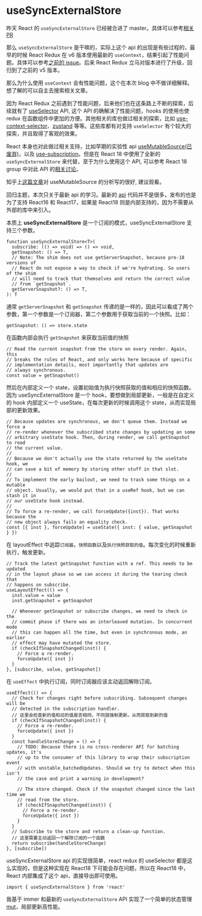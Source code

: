 # useSyncExternalStore

昨天 React 的 `useSyncExternalStore` 已经被合进了 master。具体可以参考[相关 PR](https://github.com/facebook/react/pull/22211)

那么 `useSyncExternalStore` 是干嘛的，实际上这个 api 的出现是有些过程的，最早的时候 React Redux 在 v6 版本使用最新的 `useContext`，结果引起了性能问题。具体可以参考[之前的 issue](https://github.com/reduxjs/react-redux/issues/1083)。后来 React Redux 立马对版本进行了升级，回归到了之前的 v5 版本。

那么为什么使用 `useContext` 会有性能问题，这个在本次 blog 中不做详细解释。想了解的可以自主去搜索相关文章。

因为 React Redux 之前遇到了性能问题，后来他们也在这条路上不断的探索，后续就有了 [useSelector](https://react-redux.js.org/api/hooks#useselector) API, 这个 API 的确解决了性能问题，hooks 的使用也使 redux 在函数组件中更加的方便。其他相关的库也做过相关的探索，比如 [use-context-selector](https://github.com/dai-shi/use-context-selector)、[zustand](https://github.com/pmndrs/zustand) 等等。这些库都有对支持 `useSelector` 有个较大的探索，并且取得了客观的效果。

React 本身也对此做过相关支持，比如早期的实验性 api [useMutableSource(已废弃)](https://github.com/reactjs/rfcs/blob/main/text/0147-use-mutable-source.md)，以及 [use-subscription](https://github.com/facebook/react/blob/main/packages/use-subscription)。但是在 React 18 中使用了全新的 `useSyncExternalStore` 来代替，至于为什么使用这个 API, 可以参考 React 18 group 中对此 API 的[相关讨论](https://github.com/reactwg/react-18/discussions/86)。

知乎上[这篇文章](https://zhuanlan.zhihu.com/p/379340340)对 useMutableSource 的分析写的很好, 建议观看。

回归主题，本次只关于最新 api 的学习。最新的 [api](useSyncExternalStoreShimClient) 代码并不是很多，发布的也是为了支持 React16 和 React17，如果是 React18 则是内部支持的，因为不需要从外部的库中来引入。

本质上 **useSyncExternalStore** 是一个订阅的模式，useSyncExternalStore 支持三个参数。

```tsx
function useSyncExternalStore<T>(
  subscribe: (() => void) => () => void,
  getSnapshot: () => T,
  // Note: The shim does not use getServerSnapshot, because pre-18 versions of
  // React do not expose a way to check if we're hydrating. So users of the shim
  // will need to track that themselves and return the correct value
  // from `getSnapshot`.
  getServerSnapshot?: () => T,
): T
```

通常 `getServerSnapshot` 和 `getSnapshot` 传递的是一样的，因此可以看成了两个参数，第一个参数是一个订阅器，第二个参数用于获取当前的一个快照。比如：

```tsx
getSnapshot: () => store.state
```

在函数内部会执行 `getSnapshot` 来获取当前值的快照

```tsx
// Read the current snapshot from the store on every render. Again, this
// breaks the rules of React, and only works here because of specific
// implementation details, most importantly that updates are
// always synchronous.
const value = getSnapshot()
```

然后在内部定义一个 state，设置初始值为执行快照获取的值和相应的快照函数。 因为 useSyncExternalStore 是一个 hook，要想做到局部更新，一般是在自定义的 hook 内部定义一个 useState，在每次更新的时候调用这个 state，从而实现局部的更新效果。

```tsx
// Because updates are synchronous, we don't queue them. Instead we force a
// re-render whenever the subscribed state changes by updating an some
// arbitrary useState hook. Then, during render, we call getSnapshot to read
// the current value.
//
// Because we don't actually use the state returned by the useState hook, we
// can save a bit of memory by storing other stuff in that slot.
//
// To implement the early bailout, we need to track some things on a mutable
// object. Usually, we would put that in a useRef hook, but we can stash it in
// our useState hook instead.
//
// To force a re-render, we call forceUpdate({inst}). That works because the
// new object always fails an equality check.
const [{ inst }, forceUpdate] = useState({ inst: { value, getSnapshot } })
```

在 layoutEffect 中追踪`订阅器`，`快照函数`以及`执行快照获取的值`。每次变化的时候重新执行，触发更新。

```tsx
// Track the latest getSnapshot function with a ref. This needs to be updated
// in the layout phase so we can access it during the tearing check that
// happens on subscribe.
useLayoutEffect(() => {
  inst.value = value
  inst.getSnapshot = getSnapshot

  // Whenever getSnapshot or subscribe changes, we need to check in the
  // commit phase if there was an interleaved mutation. In concurrent mode
  // this can happen all the time, but even in synchronous mode, an earlier
  // effect may have mutated the store.
  if (checkIfSnapshotChanged(inst)) {
    // Force a re-render.
    forceUpdate({ inst })
  }
}, [subscribe, value, getSnapshot])
```

在 `useEffect` 中执行订阅，同时订阅器应该主动返回解除订阅。

```tsx
useEffect(() => {
  // Check for changes right before subscribing. Subsequent changes will be
  // detected in the subscription handler.
  // 这里会检查新的值和旧的值是否相同，不同就强制更新。从而获取到新的值
  if (checkIfSnapshotChanged(inst)) {
    // Force a re-render.
    forceUpdate({ inst })
  }
  const handleStoreChange = () => {
    // TODO: Because there is no cross-renderer API for batching updates, it's
    // up to the consumer of this library to wrap their subscription event
    // with unstable_batchedUpdates. Should we try to detect when this isn't
    // the case and print a warning in development?

    // The store changed. Check if the snapshot changed since the last time we
    // read from the store.
    if (checkIfSnapshotChanged(inst)) {
      // Force a re-render.
      forceUpdate({ inst })
    }
  }
  // Subscribe to the store and return a clean-up function.
  // 这里需要主动返回一个解除订阅的一个函数
  return subscribe(handleStoreChange)
}, [subscribe])
```

useSyncExternalStore api 的实现很简单，react redux 的 useSelector 都是这么实现的，但是这种实现在 React18 下可能会存在问题，所以在 React18 中， React 内部集成了这个 api，直接导出即可使用。

```tsx
import { useSyncExternalStore } from 'react'
```

我基于 immer 和最新的 `useSyncExternalStore` API 实现了一个简单的状态管理 [mut](https://github.com/snakeUni/mut)，局部更新高性能。
